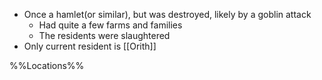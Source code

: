 -   Once a hamlet(or similar), but was destroyed, likely by a goblin attack
	-   Had quite a few farms and families
	-   The residents were slaughtered
-   Only current resident is [[Orith]]

%%Locations%%